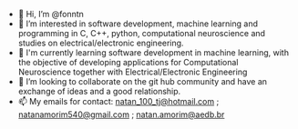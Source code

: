 - 👋 Hi, I’m @fonntn
- 👀 I’m interested in software development, machine learning and programming in C, C++, python, computational neuroscience and studies on electrical/electronic engineering.
- 🌱 I'm currently learning software development in machine learning, with the objective of developing applications for Computational Neuroscience together with Electrical/Electronic Engineering
- 💞️ I’m looking to collaborate on the git hub community and have an exchange of ideas and a good relationship.
- 📫 My emails for contact: natan_100_tj@hotmail.com ; natanamorim540@gmail.com ; natan.amorim@aedb.br

<!---
fonntn/fonntn is a ✨ special ✨ repository because its `README.md` (this file) appears on your GitHub profile.
You can click the Preview link to take a look at your changes.
--->
